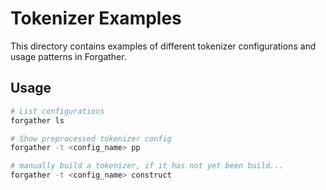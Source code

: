 # Tokenizer Examples

This directory contains examples of different tokenizer configurations and usage patterns in Forgather.

## Usage

```bash
# List configurations
forgather ls

# Show preprocessed tokenizer config
forgather -t <config_name> pp

# manually build a tokenizer, if it has not yet been build...
forgather -t <config_name> construct
```
